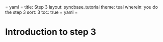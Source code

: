 = yaml =
title: Step 3
layout: syncbase_tutorial
theme: teal
wherein: you do the step 3
sort: 3
toc: true
= yaml =

# Introduction to step 3
